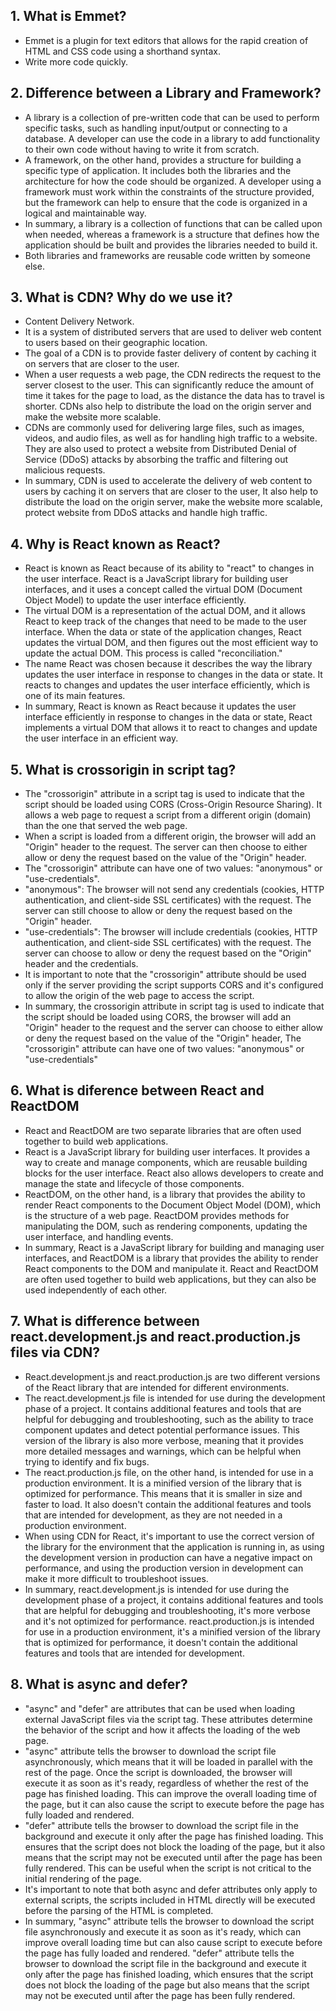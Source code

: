 ## 1. What is Emmet?
- Emmet is a plugin for text editors that allows for the rapid creation of HTML and CSS code using a shorthand syntax.
- Write more code quickly.

## 2. Difference between a Library and Framework?
- A library is a collection of pre-written code that can be used to perform specific tasks, such as handling input/output or connecting to a database. A developer can use the code in a library to add functionality to their own code without having to write it from scratch.
- A framework, on the other hand, provides a structure for building a specific type of application. It includes both the libraries and the architecture for how the code should be organized. A developer using a framework must work within the constraints of the structure provided, but the framework can help to ensure that the code is organized in a logical and maintainable way.
- In summary, a library is a collection of functions that can be called upon when needed, whereas a framework is a structure that defines how the application should be built and provides the libraries needed to build it.
- Both libraries and frameworks are reusable code written by someone else.

## 3. What is CDN? Why do we use it?
- Content Delivery Network.
- It is a system of distributed servers that are used to deliver web content to users based on their geographic location. 
- The goal of a CDN is to provide faster delivery of content by caching it on servers that are closer to the user.
- When a user requests a web page, the CDN redirects the request to the server closest to the user. This can significantly reduce the amount of time it takes for the page to load, as the distance the data has to travel is shorter. CDNs also help to distribute the load on the origin server and make the website more scalable.
- CDNs are commonly used for delivering large files, such as images, videos, and audio files, as well as for handling high traffic to a website. They are also used to protect a website from Distributed Denial of Service (DDoS) attacks by absorbing the traffic and filtering out malicious requests.
- In summary, CDN is used to accelerate the delivery of web content to users by caching it on servers that are closer to the user, It also help to distribute the load on the origin server, make the website more scalable, protect website from DDoS attacks and handle high traffic.

## 4. Why is React known as React?
- React is known as React because of its ability to "react" to changes in the user interface. React is a JavaScript library for building user interfaces, and it uses a concept called the virtual DOM (Document Object Model) to update the user interface efficiently.
- The virtual DOM is a representation of the actual DOM, and it allows React to keep track of the changes that need to be made to the user interface. When the data or state of the application changes, React updates the virtual DOM, and then figures out the most efficient way to update the actual DOM. This process is called "reconciliation."
- The name React was chosen because it describes the way the library updates the user interface in response to changes in the data or state. It reacts to changes and updates the user interface efficiently, which is one of its main features.
- In summary, React is known as React because it updates the user interface efficiently in response to changes in the data or state, React implements a virtual DOM that allows it to react to changes and update the user interface in an efficient way.

## 5. What is crossorigin in script tag?
- The "crossorigin" attribute in a script tag is used to indicate that the script should be loaded using CORS (Cross-Origin Resource Sharing). It allows a web page to request a script from a different origin (domain) than the one that served the web page.
- When a script is loaded from a different origin, the browser will add an "Origin" header to the request. The server can then choose to either allow or deny the request based on the value of the "Origin" header.
- The "crossorigin" attribute can have one of two values: "anonymous" or "use-credentials".
- "anonymous": The browser will not send any credentials (cookies, HTTP authentication, and client-side SSL certificates) with the request. The server can still choose to allow or deny the request based on the "Origin" header.
- "use-credentials": The browser will include credentials (cookies, HTTP authentication, and client-side SSL certificates) with the request. The server can choose to allow or deny the request based on the "Origin" header and the credentials.
- It is important to note that the "crossorigin" attribute should be used only if the server providing the script supports CORS and it's configured to allow the origin of the web page to access the script.
- In summary, the crossorigin attribute in script tag is used to indicate that the script should be loaded using CORS, the browser will add an "Origin" header to the request and the server can choose to either allow or deny the request based on the value of the "Origin" header, The "crossorigin" attribute can have one of two values: "anonymous" or "use-credentials"

## 6. What is diference between React and ReactDOM
- React and ReactDOM are two separate libraries that are often used together to build web applications.
- React is a JavaScript library for building user interfaces. It provides a way to create and manage components, which are reusable building blocks for the user interface. React also allows developers to create and manage the state and lifecycle of those components.
- ReactDOM, on the other hand, is a library that provides the ability to render React components to the Document Object Model (DOM), which is the structure of a web page. ReactDOM provides methods for manipulating the DOM, such as rendering components, updating the user interface, and handling events.
- In summary, React is a JavaScript library for building and managing user interfaces, and ReactDOM is a library that provides the ability to render React components to the DOM and manipulate it. React and ReactDOM are often used together to build web applications, but they can also be used independently of each other.

## 7. What is difference between react.development.js and react.production.js files via CDN?
- React.development.js and react.production.js are two different versions of the React library that are intended for different environments.
- The react.development.js file is intended for use during the development phase of a project. It contains additional features and tools that are helpful for debugging and troubleshooting, such as the ability to trace component updates and detect potential performance issues. This version of the library is also more verbose, meaning that it provides more detailed messages and warnings, which can be helpful when trying to identify and fix bugs.
- The react.production.js file, on the other hand, is intended for use in a production environment. It is a minified version of the library that is optimized for performance. This means that it is smaller in size and faster to load. It also doesn't contain the additional features and tools that are intended for development, as they are not needed in a production environment.
- When using CDN for React, it's important to use the correct version of the library for the environment that the application is running in, as using the development version in production can have a negative impact on performance, and using the production version in development can make it more difficult to troubleshoot issues.
- In summary, react.development.js is intended for use during the development phase of a project, it contains additional features and tools that are helpful for debugging and troubleshooting, it's more verbose and it's not optimized for performance. react.production.js is intended for use in a production environment, it's a minified version of the library that is optimized for performance, it doesn't contain the additional features and tools that are intended for development.

## 8. What is async and defer?
- "async" and "defer" are attributes that can be used when loading external JavaScript files via the script tag. These attributes determine the behavior of the script and how it affects the loading of the web page.
- "async" attribute tells the browser to download the script file asynchronously, which means that it will be loaded in parallel with the rest of the page. Once the script is downloaded, the browser will execute it as soon as it's ready, regardless of whether the rest of the page has finished loading. This can improve the overall loading time of the page, but it can also cause the script to execute before the page has fully loaded and rendered.
- "defer" attribute tells the browser to download the script file in the background and execute it only after the page has finished loading. This ensures that the script does not block the loading of the page, but it also means that the script may not be executed until after the page has been fully rendered. This can be useful when the script is not critical to the initial rendering of the page.
- It's important to note that both async and defer attributes only apply to external scripts, the scripts included in HTML directly will be executed before the parsing of the HTML is completed.
- In summary, "async" attribute tells the browser to download the script file asynchronously and execute it as soon as it's ready, which can improve overall loading time but can also cause script to execute before the page has fully loaded and rendered. "defer" attribute tells the browser to download the script file in the background and execute it only after the page has finished loading, which ensures that the script does not block the loading of the page but also means that the script may not be executed until after the page has been fully rendered.

